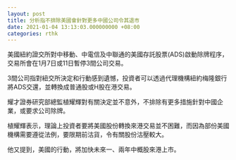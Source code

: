 ```yaml
---
layout: post
title: 分析指不排除美國會針對更多中國公司令其退市
date: 2021-01-04 13:13:03.000000000 +08:00
categories: rthk
---
```


美國紐約證交所對中移動、中電信及中聯通的美國存託股票(ADS)啟動除牌程序，交易所會在1月7日或11日暫停3間公司交易。

3間公司指對紐交所決定和行動感到遺憾，投資者可以透過代理機構紐約梅隆銀行將ADS交還，並轉換成普通股或H股在港交易。

耀才證券研究部總監植耀輝對有關決定並不意外，不排除有更多措施針對中國企業，或要求公司除牌。

植耀輝表示，理論上投資者要將美國股份轉換來港交易並不困難，而因為部份美國機構需要遵從法例，要限期前沽貨，令有關股份沽壓較大。

他又提到，美國的行動，將加快未來一、兩年中概股來港上市。
